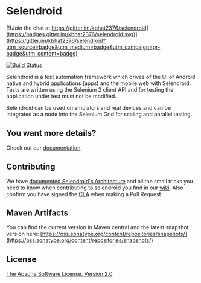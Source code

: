 Selendroid
==========

[![Join the chat at https://gitter.im/kbhat2376/selendroid](https://badges.gitter.im/kbhat2376/selendroid.svg)](https://gitter.im/kbhat2376/selendroid?utm_source=badge&utm_medium=badge&utm_campaign=pr-badge&utm_content=badge)

[![Build Status](https://travis-ci.org/selendroid/selendroid.png?branch=master)](https://travis-ci.org/selendroid/selendroid)

Selendroid is a test automation framework which drives of the UI of Android native and hybrid applications (apps) and the mobile web with Selendroid. Tests are written using the Selenium 2 client API and for testing the application under test must not be modified. 

Selendroid can be used on emulators and real devices and can be integrated as a node into the Selenium Grid for scaling and parallel testing. 


You want more details?
----------------------

Check out our [documentation](http://selendroid.io).

Contributing
------------
We have [documented Selendroid's Architecture](http://selendroid.io/architecture.html) and all the small tricks you need to know when contributing to selendroid you find in our [wiki](https://github.com/selendroid/selendroid/wiki).
 Also confirm you have signed the [CLA](http://goo.gl/pAvxEI) when making a Pull Request.

Maven Artifacts
---------------

You can find the current version in Maven central and the latest snapshot version here: [https://oss.sonatype.org/content/repositories/snapshots/](https://oss.sonatype.org/content/repositories/snapshots/)


License
-----------
[The Apache Software License, Version 2.0](http://www.apache.org/licenses/LICENSE-2.0)
